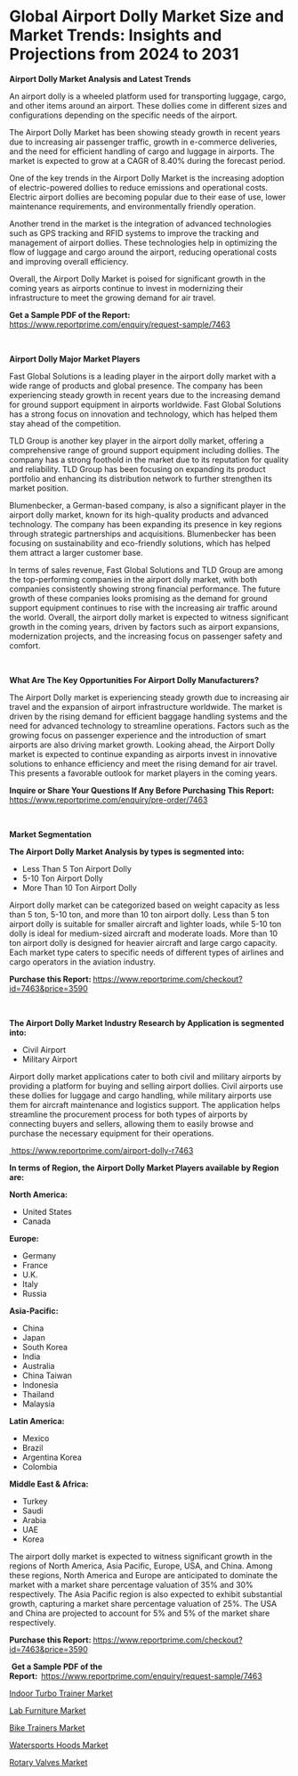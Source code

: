 <p><h1>Global Airport Dolly Market Size and Market Trends: Insights and Projections from 2024 to 2031</h1></p><p><strong>Airport Dolly Market Analysis and Latest Trends</strong></p>
<p><p>An airport dolly is a wheeled platform used for transporting luggage, cargo, and other items around an airport. These dollies come in different sizes and configurations depending on the specific needs of the airport.</p><p>The Airport Dolly Market has been showing steady growth in recent years due to increasing air passenger traffic, growth in e-commerce deliveries, and the need for efficient handling of cargo and luggage in airports. The market is expected to grow at a CAGR of 8.40% during the forecast period.</p><p>One of the key trends in the Airport Dolly Market is the increasing adoption of electric-powered dollies to reduce emissions and operational costs. Electric airport dollies are becoming popular due to their ease of use, lower maintenance requirements, and environmentally friendly operation.</p><p>Another trend in the market is the integration of advanced technologies such as GPS tracking and RFID systems to improve the tracking and management of airport dollies. These technologies help in optimizing the flow of luggage and cargo around the airport, reducing operational costs and improving overall efficiency.</p><p>Overall, the Airport Dolly Market is poised for significant growth in the coming years as airports continue to invest in modernizing their infrastructure to meet the growing demand for air travel.</p></p>
<p><strong>Get a Sample PDF of the Report:&nbsp;</strong> <a href="https://www.reportprime.com/enquiry/request-sample/7463">https://www.reportprime.com/enquiry/request-sample/7463</a></p>
<p>&nbsp;</p>
<p><strong>Airport Dolly Major Market Players</strong></p>
<p><p>Fast Global Solutions is a leading player in the airport dolly market with a wide range of products and global presence. The company has been experiencing steady growth in recent years due to the increasing demand for ground support equipment in airports worldwide. Fast Global Solutions has a strong focus on innovation and technology, which has helped them stay ahead of the competition.</p><p>TLD Group is another key player in the airport dolly market, offering a comprehensive range of ground support equipment including dollies. The company has a strong foothold in the market due to its reputation for quality and reliability. TLD Group has been focusing on expanding its product portfolio and enhancing its distribution network to further strengthen its market position.</p><p>Blumenbecker, a German-based company, is also a significant player in the airport dolly market, known for its high-quality products and advanced technology. The company has been expanding its presence in key regions through strategic partnerships and acquisitions. Blumenbecker has been focusing on sustainability and eco-friendly solutions, which has helped them attract a larger customer base.</p><p>In terms of sales revenue, Fast Global Solutions and TLD Group are among the top-performing companies in the airport dolly market, with both companies consistently showing strong financial performance. The future growth of these companies looks promising as the demand for ground support equipment continues to rise with the increasing air traffic around the world. Overall, the airport dolly market is expected to witness significant growth in the coming years, driven by factors such as airport expansions, modernization projects, and the increasing focus on passenger safety and comfort.</p></p>
<p>&nbsp;</p>
<p><strong>What Are The Key Opportunities For Airport Dolly Manufacturers?</strong></p>
<p><p>The Airport Dolly market is experiencing steady growth due to increasing air travel and the expansion of airport infrastructure worldwide. The market is driven by the rising demand for efficient baggage handling systems and the need for advanced technology to streamline operations. Factors such as the growing focus on passenger experience and the introduction of smart airports are also driving market growth. Looking ahead, the Airport Dolly market is expected to continue expanding as airports invest in innovative solutions to enhance efficiency and meet the rising demand for air travel. This presents a favorable outlook for market players in the coming years.</p></p>
<p><strong>Inquire or Share Your Questions If Any Before Purchasing This Report:</strong> <a href="https://www.reportprime.com/enquiry/pre-order/7463">https://www.reportprime.com/enquiry/pre-order/7463</a></p>
<p>&nbsp;</p>
<p><strong>Market Segmentation</strong></p>
<p><strong>The Airport Dolly Market Analysis by types is segmented into:</strong></p>
<p><ul><li>Less Than 5 Ton Airport Dolly</li><li>5-10 Ton Airport Dolly</li><li>More Than 10 Ton Airport Dolly</li></ul></p>
<p><p>Airport dolly market can be categorized based on weight capacity as less than 5 ton, 5-10 ton, and more than 10 ton airport dolly. Less than 5 ton airport dolly is suitable for smaller aircraft and lighter loads, while 5-10 ton dolly is ideal for medium-sized aircraft and moderate loads. More than 10 ton airport dolly is designed for heavier aircraft and large cargo capacity. Each market type caters to specific needs of different types of airlines and cargo operators in the aviation industry.</p></p>
<p><strong>Purchase this Report:&nbsp;</strong><a href="https://www.reportprime.com/checkout?id=7463&price=3590">https://www.reportprime.com/checkout?id=7463&price=3590</a></p>
<p>&nbsp;</p>
<p><strong>The Airport Dolly Market Industry Research by Application is segmented into:</strong></p>
<p><ul><li>Civil Airport</li><li>Military Airport</li></ul></p>
<p><p>Airport dolly market applications cater to both civil and military airports by providing a platform for buying and selling airport dollies. Civil airports use these dollies for luggage and cargo handling, while military airports use them for aircraft maintenance and logistics support. The application helps streamline the procurement process for both types of airports by connecting buyers and sellers, allowing them to easily browse and purchase the necessary equipment for their operations.</p></p>
<p><a href="https://www.reportprime.com/airport-dolly-r7463">&nbsp;https://www.reportprime.com/airport-dolly-r7463</a></p>
<p><strong>In terms of Region, the Airport Dolly Market Players available by Region are:</strong></p>
<p>
    <p> <strong> North America: </strong>
        <ul>
            <li>United States</li>
            <li>Canada</li>
        </ul>
        </p> 
    <p> <strong> Europe: </strong>
        <ul>
            <li>Germany</li>
            <li>France</li>
            <li>U.K.</li>
            <li>Italy</li>
            <li>Russia</li>
        </ul>
        </p> 
    <p> <strong> Asia-Pacific: </strong>
        <ul>
            <li>China</li>
            <li>Japan</li>
            <li>South Korea</li>
            <li>India</li>
            <li>Australia</li>
            <li>China Taiwan</li>
            <li>Indonesia</li>
            <li>Thailand</li>
            <li>Malaysia</li>
        </ul>
        </p> 
    <p> <strong> Latin America: </strong>
        <ul>
            <li>Mexico</li>
            <li>Brazil</li>
            <li>Argentina Korea</li>
            <li>Colombia</li>
        </ul>
        </p> 
    <p> <strong> Middle East & Africa: </strong>
        <ul>
            <li>Turkey</li>
            <li>Saudi</li>
            <li>Arabia</li>
            <li>UAE</li>
            <li>Korea</li>
        </ul>
    </p>
    </p>
<p><p>The airport dolly market is expected to witness significant growth in the regions of North America, Asia Pacific, Europe, USA, and China. Among these regions, North America and Europe are anticipated to dominate the market with a market share percentage valuation of 35% and 30% respectively. The Asia Pacific region is also expected to exhibit substantial growth, capturing a market share percentage valuation of 25%. The USA and China are projected to account for 5% and 5% of the market share respectively.</p></p>
<p><strong>Purchase this Report: </strong><a href="https://www.reportprime.com/checkout?id=7463&price=3590">https://www.reportprime.com/checkout?id=7463&price=3590</a></p>
<p>&nbsp;<strong>Get a Sample PDF of the Report:&nbsp;&nbsp;</strong><a href="https://www.reportprime.com/enquiry/request-sample/7463">https://www.reportprime.com/enquiry/request-sample/7463</a></p>
<p><strong></strong></p>
<p><p><a href="https://github.com/carolinehamilton5656/Market-Research-Report-List-1/blob/main/indoor-turbo-trainer-market.md">Indoor Turbo Trainer Market</a></p><p><a href="https://github.com/edaunhshhs/Market-Research-Report-List-1/blob/main/lab-furniture-market.md">Lab Furniture Market</a></p><p><a href="https://github.com/adriannay56456/Market-Research-Report-List-1/blob/main/bike-trainers-market.md">Bike Trainers Market</a></p><p><a href="https://issuu.com/reportprime-2/docs/watersports-hoods-market-size-2030._08a0f477dcc6c8">Watersports Hoods Market</a></p><p><a href="https://github.com/cobainhalbaru1/Market-Research-Report-List-1/blob/main/rotary-valves-market.md">Rotary Valves Market</a></p></p>